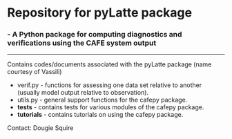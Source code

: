 # **Repository for pyLatte package** #
### - A Python package for computing diagnostics and verifications using the CAFE system output 

--------------------------
Contains codes/documents associated with the pyLatte package (name courtesy of Vassili)
* verif.py - functions for assessing one data set relative to another (usually model output relative to observation).
* utils.py - general support functions for the cafepy package. 
* **tests** - contains tests for various modules of the cafepy package.
* **tutorials** - contains tutorials on using the cafepy package.

Contact: Dougie Squire
